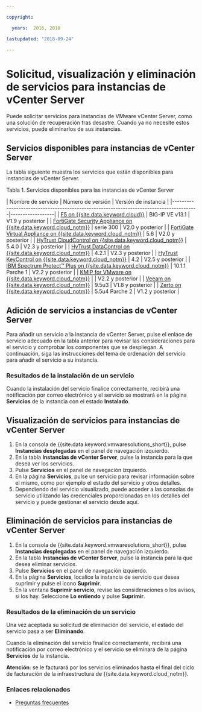 ```yaml
---

copyright:

  years:  2016, 2018

lastupdated: "2018-09-24"

---
```


# Solicitud, visualización y eliminación de servicios para instancias de vCenter Server

Puede solicitar servicios para instancias de VMware vCenter Server, como una solución de recuperación tras desastre. Cuando ya no necesite estos servicios, puede eliminarlos de sus instancias.

## Servicios disponibles para instancias de vCenter Server

La tabla siguiente muestra los servicios que están disponibles para instancias de vCenter Server.

Tabla 1. Servicios disponibles para las instancias de vCenter Server

| Nombre de servicio | Número de versión | Versión de instancia |
|----------------------------------------------------------------------------------------|------------------|
| [F5 on {{site.data.keyword.cloud}}](../services/f5_considerations.html) | BIG-IP VE v13.1 | V1.9 y posterior |
| [FortiGate Security Appliance on {{site.data.keyword.cloud_notm}}](../services/fortinetvm_considerations.html) | serie 300 | V2.0 y posterior |
| [FortiGate Virtual Appliance on {{site.data.keyword.cloud_notm}}](../services/fortinetvm_considerations.html) | 5.6 | V2.0 y posterior |
| [HyTrust CloudControl on {{site.data.keyword.cloud_notm}}](../services/htcc_considerations.html) | 5.4.0 | V2.3 y posterior |
| [HyTrust DataControl on {{site.data.keyword.cloud_notm}}](../services/htdc_considerations.html)  | 4.2.1 | V2.3 y posterior |
| [HyTrust KeyControl on {{site.data.keyword.cloud_notm}}](../services/htkc_considerations.html)              | 4.2 | V2.5 y posterior |
| [IBM Spectrum Protect&trade; Plus on {{site.data.keyword.cloud_notm}}](../services/spp_considerations.html) | 10.1.1 Parche 1 | V2.2 y posterior |
| [KMIP for VMware on {{site.data.keyword.cloud_notm}}](../services/kmip_considerations.html) |   | V2.2 y posterior |
| [Veeam on {{site.data.keyword.cloud_notm}}](../services/veeam_considerations.html) | 9.5u3 | V1.8 y posterior |
| [Zerto on {{site.data.keyword.cloud_notm}}](../services/addingzertodr.html) | 5.5u4 Parche 2 | V1.2 y posterior |

## Adición de servicios a instancias de vCenter Server

Para añadir un servicio a la instancia de vCenter Server, pulse el enlace de servicio adecuado en la tabla anterior para revisar las consideraciones para el servicio y comprobar los componentes que se despliegan. A continuación, siga las instrucciones del tema de ordenación del servicio para añadir el servicio a su instancia.

### Resultados de la instalación de un servicio

Cuando la instalación del servicio finalice correctamente, recibirá una notificación por correo electrónico y el servicio se mostrará en la página **Servicios** de la instancia con el estado **Instalado**.

## Visualización de servicios para instancias de vCenter Server

1. En la consola de {{site.data.keyword.vmwaresolutions_short}}, pulse **Instancias desplegadas** en el panel de navegación izquierdo.
2. En la tabla **Instancias de vCenter Server**, pulse la instancia para la que desea ver los servicios.
3. Pulse **Servicios** en el panel de navegación izquierdo.
4. En la página **Servicios**, pulse un servicio para revisar información sobre el mismo, como por ejemplo el estado del servicio y otros detalles.
5. Dependiendo del servicio visualizado, puede acceder a las consolas de servicio utilizando las credenciales proporcionadas en los detalles del servicio y puede gestionar el servicio desde aquí.

## Eliminación de servicios para instancias de vCenter Server

1. En la consola de {{site.data.keyword.vmwaresolutions_short}}, pulse **Instancias desplegadas** en el panel de navegación izquierdo.
2. En la tabla **Instancias de vCenter Server**, pulse la instancia para la que desea eliminar servicios.
3. Pulse **Servicios** en el panel de navegación izquierdo.
4. En la página **Servicios**, localice la instancia de servicio que desea suprimir y pulse el icono **Suprimir**.
5. En la ventana **Suprimir servicio**, revise las consideraciones o los avisos, si los hay. Seleccione **Lo entiendo** y pulse **Suprimir**.

### Resultados de la eliminación de un servicio

Una vez aceptada su solicitud de eliminación del servicio, el estado del servicio pasa a ser **Eliminando**.

Cuando la eliminación del servicio finalice correctamente, recibirá una notificación por correo electrónico y el servicio se eliminará de la página **Servicios** de la instancia.

**Atención**: se le facturará por los servicios eliminados hasta el final del ciclo de facturación de la infraestructura de {{site.data.keyword.cloud_notm}}.

### Enlaces relacionados

* [Preguntas frecuentes](../vmonic/faq.html)
